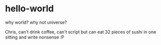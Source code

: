 # hello-world
why world? why not universe?

Chris, can't drink coffee, can't script but can eat 32 pieces of sushi in one sitting and write nonsense :P
